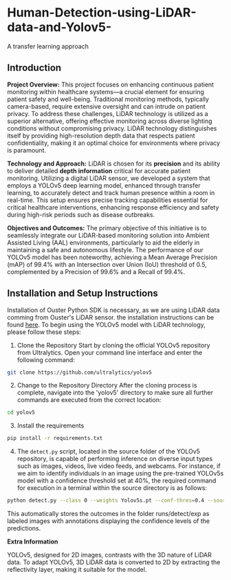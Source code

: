 # Human-Detection-using-LiDAR-data-and-Yolov5-
A transfer learning approach

## Introduction

**Project Overview:**
This project focuses on enhancing continuous patient monitoring within healthcare systems—a crucial element for ensuring patient safety and well-being. Traditional monitoring methods, typically camera-based, require extensive oversight and can intrude on patient privacy. To address these challenges, LiDAR technology is utilized as a superior alternative, offering effective monitoring across diverse lighting conditions without compromising privacy. LiDAR technology distinguishes itself by providing high-resolution depth data that respects patient confidentiality, making it an optimal choice for environments where privacy is paramount.

**Technology and Approach:**
LiDAR is chosen for its **precision** and its ability to deliver detailed **depth information** critical for accurate patient monitoring. Utilizing a digital LiDAR sensor, we developed a system that employs a YOLOv5 deep learning model, enhanced through transfer learning, to accurately detect and track human presence within a room in real-time. This setup ensures precise tracking capabilities essential for critical healthcare interventions, enhancing response efficiency and safety during high-risk periods such as disease outbreaks.

**Objectives and Outcomes:**
The primary objective of this initiative is to seamlessly integrate our LiDAR-based monitoring solution into Ambient Assisted Living (AAL) environments, particularly to aid the elderly in maintaining a safe and autonomous lifestyle. The performance of our YOLOv5 model has been noteworthy, achieving a Mean Average Precision (mAP) of 99.4% with an Intersection over Union (IoU) threshold of 0.5, complemented by a Precision of 99.6% and a Recall of 99.4%.

## Installation and Setup Instructions

Installation of Ouster Python SDK is necessary, as we are using LiDAR data comming from Ouster's LiDAR sensor. the installation instructions can be found [here](https://static.ouster.dev/sdk-docs/).
To begin using the YOLOv5 model with LiDAR technology, please follow these steps:

1. Clone the Repository Start by cloning the official YOLOv5 repository from Ultralytics. Open your command line interface and enter the following command:
```bash
git clone https://github.com/ultralytics/yolov5
```

2. Change to the Repository Directory After the cloning process is complete, navigate into the 'yolov5' directory to make sure all further commands are executed from the correct location:

```bash
cd yolov5
```

3.  Install the requirements
```bash
pip install -r requirements.txt
```
4. The `detect.py` script, located in the source folder of the YOLOv5 repository, is capable of performing inference on diverse input types such as images, videos, live video feeds, and webcams. For instance, if we aim to identify individuals in an image using the pre-trained YOLOv5s model with a confidence threshold set at 40%, the required command for execution in a terminal within the source directory is as follows:
```bash
python detect.py --class 0 --weights Yolov5s.pt --conf-thres=0.4 --source example_pic.jpeg --view-img
```
This automatically stores the outcomes in the folder runs/detect/exp as labeled images with annotations displaying the confidence levels of the predictions.

**Extra Information**

YOLOv5, designed for 2D images, contrasts with the 3D nature of LiDAR data. To adapt YOLOv5, 3D LiDAR data is converted to 2D by extracting the reflectivity layer, making it suitable for the model.
